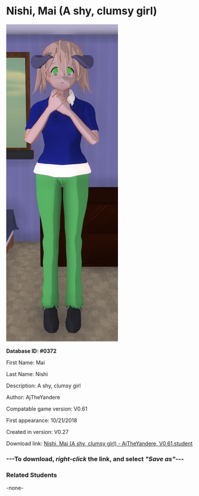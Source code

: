 # Nishi, Mai (A shy, clumsy girl)

<img src="../../Files/Images/Nishi, Mai (A shy, clumsy girl).png" title="Nishi, Mai (A shy, clumsy girl) - AjTheYandere, V0.61">

**Database ID: #0372**

First Name: Mai

Last Name: Nishi

Description: A shy, clumsy girl

Author: AjTheYandere

Compatable game version: V0.61

First appearance: 10/21/2018

Created in version: V0.27

Download link: <a href="https://raw.githubusercontent.com/Arbiter1223/Daigaku-Gurashi-Custom-Students/master/Files/Student%20Files/Nishi%2C%20Mai%20(A%20shy%2C%20clumsy%20girl)%20-%20AjTheYandere%2C%20V0.61.student">Nishi, Mai (A shy, clumsy girl) - AjTheYandere, V0.61.student</a>

### ---**To download, _right-click_ the link, and select _"Save as"_**---

### Related Students

-none-
